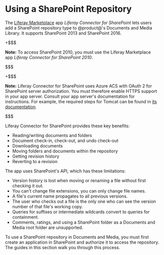 # Using a SharePoint Repository [](id=using-a-sharepoint-repository)

The 
[Liferay Marketplace](http://marketplace.liferay.com/) 
app *Liferay Connector for SharePoint* lets users add a SharePoint repository
type to @product@'s Documents and Media Library. It supports SharePoint 2013 and
SharePoint 2016. 

+$$$

**Note:** To access SharePoint 2010, you must use the Liferay Marketplace app 
*Liferay Connector for SharePoint 2010*. 

$$$

+$$$

**Note:** Liferay Connector for SharePoint uses Azure ACS with OAuth 2 for 
SharePoint server authorization. You must therefore enable HTTPS support in your 
app server. Consult your app server's documentation for instructions. For 
example, the required steps for Tomcat can be found in 
[its documentation](https://tomcat.apache.org/tomcat-8.0-doc/ssl-howto.html). 

$$$

Liferay Connector for SharePoint provides these key benefits: 

- Reading/writing documents and folders
- Document check-in, check-out, and undo check-out
- Downloading documents
- Moving folders and documents within the repository
- Getting revision history
- Reverting to a revision

The app uses SharePoint's API, which has these limitations: 

- Version history is lost when moving or renaming a file without first 
  checking it out.
- You can't change file extensions, you can only change file names.
- A file's current name propagates to all previous versions.
- The user who checks out a file is the only one who can see the version number 
  of that file's working copy.
- Queries for suffixes or intermediate wildcards convert to queries for 
  containment. 
- Comments, ratings, and using a SharePoint folder as a Documents and Media root 
  folder are unsupported. 

To use a SharePoint repository in Documents and Media, you must first create 
an application in SharePoint and authorize it to access the repository. The 
guides in this section walk you through this process. 
